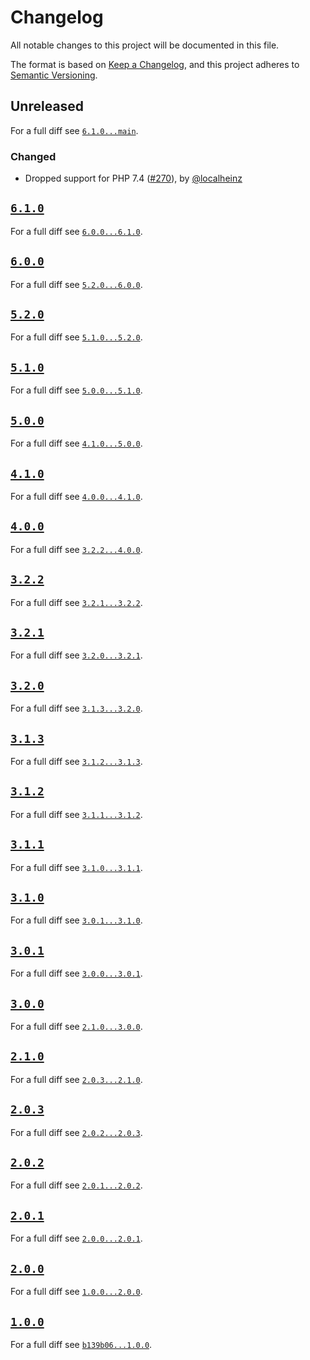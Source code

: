 # Changelog

All notable changes to this project will be documented in this file.

The format is based on [Keep a Changelog](https://keepachangelog.com/en/1.0.0/), and this project adheres to [Semantic Versioning](https://semver.org/spec/v2.0.0.html).

## Unreleased

For a full diff see [`6.1.0...main`][6.1.0...main].

### Changed

- Dropped support for PHP 7.4 ([#270]), by [@localheinz]

## [`6.1.0`][6.1.0]

For a full diff see [`6.0.0...6.1.0`][6.0.0...6.1.0].

## [`6.0.0`][6.0.0]

For a full diff see [`5.2.0...6.0.0`][5.2.0...6.0.0].

## [`5.2.0`][5.2.0]

For a full diff see [`5.1.0...5.2.0`][5.1.0...5.2.0].

## [`5.1.0`][5.1.0]

For a full diff see [`5.0.0...5.1.0`][5.0.0...5.1.0].

## [`5.0.0`][5.0.0]

For a full diff see [`4.1.0...5.0.0`][4.1.0...5.0.0].

## [`4.1.0`][4.1.0]

For a full diff see [`4.0.0...4.1.0`][4.0.0...4.1.0].

## [`4.0.0`][4.0.0]

For a full diff see [`3.2.2...4.0.0`][3.2.2...4.0.0].

## [`3.2.2`][3.2.2]

For a full diff see [`3.2.1...3.2.2`][3.2.1...3.2.2].

## [`3.2.1`][3.2.1]

For a full diff see [`3.2.0...3.2.1`][3.2.0...3.2.1].

## [`3.2.0`][3.2.0]

For a full diff see [`3.1.3...3.2.0`][3.1.3...3.2.0].

## [`3.1.3`][3.1.3]

For a full diff see [`3.1.2...3.1.3`][3.1.2...3.1.3].

## [`3.1.2`][3.1.2]

For a full diff see [`3.1.1...3.1.2`][3.1.1...3.1.2].

## [`3.1.1`][3.1.1]

For a full diff see [`3.1.0...3.1.1`][3.1.0...3.1.1].

## [`3.1.0`][3.1.0]

For a full diff see [`3.0.1...3.1.0`][3.0.1...3.1.0].

## [`3.0.1`][3.0.1]

For a full diff see [`3.0.0...3.0.1`][3.0.0...3.0.1].

## [`3.0.0`][3.0.0]

For a full diff see [`2.1.0...3.0.0`][2.1.0...3.0.0].

## [`2.1.0`][2.1.0]

For a full diff see [`2.0.3...2.1.0`][2.0.3...2.1.0].

## [`2.0.3`][2.0.3]

For a full diff see [`2.0.2...2.0.3`][2.0.2...2.0.3].

## [`2.0.2`][2.0.2]

For a full diff see [`2.0.1...2.0.2`][2.0.1...2.0.2].

## [`2.0.1`][2.0.1]

For a full diff see [`2.0.0...2.0.1`][2.0.0...2.0.1].

## [`2.0.0`][2.0.0]

For a full diff see [`1.0.0...2.0.0`][1.0.0...2.0.0].

## [`1.0.0`][1.0.0]

For a full diff see [`b139b06...1.0.0`][b139b06...1.0.0].


[1.0.0]: https://github.com/friendsoftwig/twigcs/releases/tag/1.0.0
[2.0.0]: https://github.com/friendsoftwig/twigcs/releases/tag/2.0.0
[2.0.1]: https://github.com/friendsoftwig/twigcs/releases/tag/2.0.1
[2.0.2]: https://github.com/friendsoftwig/twigcs/releases/tag/2.0.2
[2.0.3]: https://github.com/friendsoftwig/twigcs/releases/tag/v2.0.3
[2.1.0]: https://github.com/friendsoftwig/twigcs/releases/tag/v2.1.0
[3.0.0]: https://github.com/friendsoftwig/twigcs/releases/tag/v3.0.0
[3.0.1]: https://github.com/friendsoftwig/twigcs/releases/tag/v3.0.1
[3.1.0]: https://github.com/friendsoftwig/twigcs/releases/tag/v3.1.0
[3.1.1]: https://github.com/friendsoftwig/twigcs/releases/tag/v3.1.1
[3.1.2]: https://github.com/friendsoftwig/twigcs/releases/tag/v3.1.2
[3.1.3]: https://github.com/friendsoftwig/twigcs/releases/tag/v3.1.3
[3.2.0]: https://github.com/friendsoftwig/twigcs/releases/tag/v3.2.0
[3.2.1]: https://github.com/friendsoftwig/twigcs/releases/tag/v3.2.1
[3.2.2]: https://github.com/friendsoftwig/twigcs/releases/tag/v3.2.2
[4.0.0]: https://github.com/friendsoftwig/twigcs/releases/tag/v4.0.0
[4.1.0]: https://github.com/friendsoftwig/twigcs/releases/tag/v4.1.0
[5.0.0]: https://github.com/friendsoftwig/twigcs/releases/tag/v5.0.0
[5.1.0]: https://github.com/friendsoftwig/twigcs/releases/tag/v5.1.0
[5.2.0]: https://github.com/friendsoftwig/twigcs/releases/tag/5.2.0
[6.0.0]: https://github.com/friendsoftwig/twigcs/releases/tag/v6.0.0
[6.1.0]: https://github.com/friendsoftwig/twigcs/releases/tag/v6.1.0

[b139b06...1.0.0]: https://github.com/friendsoftwig/twigcs/compare/b139b06...1.0.0
[1.0.0...2.0.0]: https://github.com/friendsoftwig/twigcs/compare/1.0.0...2.0.0
[2.0.0...2.0.1]: https://github.com/friendsoftwig/twigcs/compare/2.0.0...2.0.1
[2.0.1...2.0.2]: https://github.com/friendsoftwig/twigcs/compare/2.0.1...2.0.2
[2.0.2...2.0.3]: https://github.com/friendsoftwig/twigcs/compare/2.0.2...v2.0.3
[2.0.3...2.1.0]: https://github.com/friendsoftwig/twigcs/compare/v2.0.3...v2.1.0
[2.1.0...3.0.0]: https://github.com/friendsoftwig/twigcs/compare/v2.1.0...v3.0.0
[3.0.0...3.0.1]: https://github.com/friendsoftwig/twigcs/compare/v3.0.0...v3.0.1
[3.0.1...3.1.0]: https://github.com/friendsoftwig/twigcs/compare/v3.0.1...v3.1.0
[3.1.0...3.1.1]: https://github.com/friendsoftwig/twigcs/compare/v3.1.0...v3.1.1
[3.1.1...3.1.2]: https://github.com/friendsoftwig/twigcs/compare/v3.1.1...v3.1.2
[3.1.2...3.1.3]: https://github.com/friendsoftwig/twigcs/compare/v3.1.2...v3.1.3
[3.1.3...3.2.0]: https://github.com/friendsoftwig/twigcs/compare/v3.1.3...v3.2.0
[3.2.0...3.2.1]: https://github.com/friendsoftwig/twigcs/compare/v3.2.0...v3.2.1
[3.2.1...3.2.2]: https://github.com/friendsoftwig/twigcs/compare/v3.2.1...v3.2.2
[3.2.2...4.0.0]: https://github.com/friendsoftwig/twigcs/compare/v3.2.2...v4.0.0
[4.0.0...4.1.0]: https://github.com/friendsoftwig/twigcs/compare/v4.0.0...v4.1.0
[4.1.0...5.0.0]: https://github.com/friendsoftwig/twigcs/compare/v4.1.0...5.0.0
[5.0.0...5.1.0]: https://github.com/friendsoftwig/twigcs/compare/5.0.0...v5.1.0
[5.1.0...5.2.0]: https://github.com/friendsoftwig/twigcs/compare/v5.1.0...5.2.0
[5.2.0...6.0.0]: https://github.com/friendsoftwig/twigcs/compare/5.2.0...v6.0.0
[6.0.0...6.1.0]: https://github.com/friendsoftwig/twigcs/compare/v6.0.0...v6.1.0
[6.1.0...main]: https://github.com/friendsoftwig/twigcs/compare/v6.1.0...main

[#270]: https://github.com/friendsoftwig/twigcs/pull/270

[@localheinz]: https://github.com/localheinz
